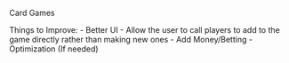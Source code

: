Card Games

Things to Improve:
    - Better UI
    - Allow the user to call players to add to the game directly rather than making new ones
    - Add Money/Betting
    - Optimization (If needed)